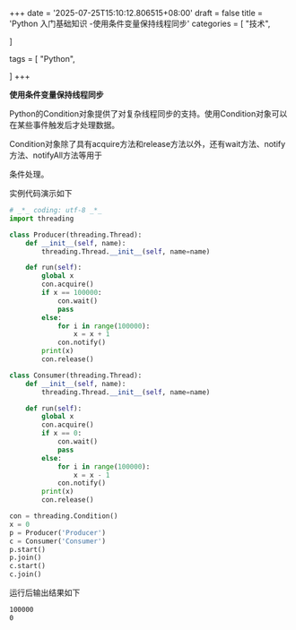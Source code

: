+++
date = '2025-07-25T15:10:12.806515+08:00'
draft = false
title = 'Python 入门基础知识 -使用条件变量保持线程同步'
categories = [
    "技术",

]

tags = [
    "Python",

]
+++

**使用条件变量保持线程同步**

Python的Condition对象提供了对复杂线程同步的支持。使用Condition对象可以在某些事件触发后才处理数据。

Condition对象除了具有acquire方法和release方法以外，还有wait方法、notify方法、notifyAll方法等用于

条件处理。

实例代码演示如下

```py
# _*_ coding: utf-8 _*_
import threading

class Producer(threading.Thread):
    def __init__(self, name):
        threading.Thread.__init__(self, name=name)

    def run(self):
        global x
        con.acquire()
        if x == 100000:
            con.wait()
            pass
        else:
            for i in range(100000):
                x = x + 1
            con.notify()
        print(x)
        con.release()

class Consumer(threading.Thread):
    def __init__(self, name):
        threading.Thread.__init__(self, name=name)

    def run(self):
        global x
        con.acquire()
        if x == 0:
            con.wait()
            pass
        else:
            for i in range(100000):
                x = x - 1
            con.notify()
        print(x)
        con.release()

con = threading.Condition()
x = 0
p = Producer('Producer')
c = Consumer('Consumer')
p.start()
p.join()
c.start()
c.join()  

```

运行后输出结果如下

```bash
100000
0
```

